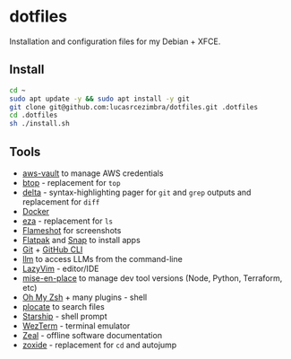 # dotfiles

Installation and configuration files for my Debian + XFCE.


## Install
```bash
cd ~
sudo apt update -y && sudo apt install -y git
git clone git@github.com:lucasrcezimbra/dotfiles.git .dotfiles
cd .dotfiles
sh ./install.sh
```

## Tools
- [aws-vault](https://github.com/99designs/aws-vault) to manage AWS credentials
- [btop](https://github.com/aristocratos/btop) - replacement for `top`
- [delta](https://github.com/dandavison/delta) - syntax-highlighting pager for `git` and `grep` outputs and replacement for `diff`
- [Docker](https://www.docker.com/)
- [eza](https://github.com/eza-community/eza) - replacement for `ls`
- [Flameshot](https://flameshot.org/) for screenshots
- [Flatpak](https://www.flatpak.org/) and [Snap](https://snapcraft.io/) to install apps
- [Git](https://git-scm.com/) + [GitHub CLI](https://cli.github.com/)
- [llm](https://github.com/simonw/llm) to access LLMs from the command-line
- [LazyVim](http://www.lazyvim.org/) - editor/IDE
- [mise-en-place](https://github.com/jdx/mise) to manage dev tool versions (Node, Python, Terraform, etc)
- [Oh My Zsh](https://github.com/ohmyzsh/ohmyzsh) + many plugins - shell
- [plocate](https://plocate.sesse.net/) to search files
- [Starship](https://starship.rs/) - shell prompt
- [WezTerm](https://github.com/wez/wezterm) - terminal emulator
- [Zeal](https://zealdocs.org/) - offline software documentation
- [zoxide](https://github.com/ajeetdsouza/zoxide) - replacement for `cd` and autojump
